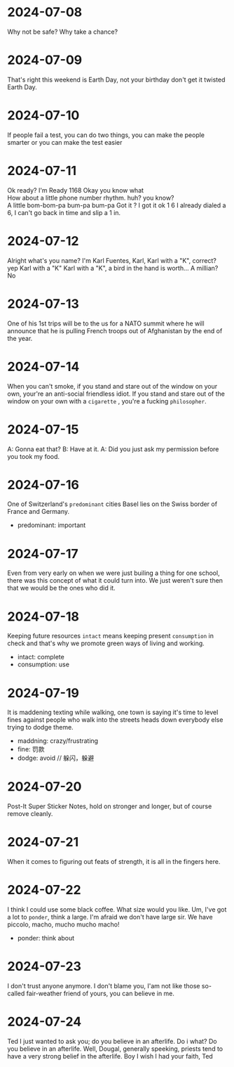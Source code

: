 # 2024-07-08
Why not be safe? 
Why take a chance? 

# 2024-07-09
That's right this weekend is Earth Day, not your birthday don't get it twisted Earth Day. 

# 2024-07-10
If people fail a test, you can do two things, you can make the people  smarter or you can make the test easier 

# 2024-07-11
Ok ready?
I'm Ready
1168 
Okay you know what  
How about a little phone number rhythm.
huh? you know?  
A little bom-bom-pa bum-pa bum-pa 
Got it ?
I got it 
ok 
1 6 
I already dialed  a 6, I can't go back in time and slip a 1 in.

# 2024-07-12
Alright what's you name?
I'm Karl Fuentes, 
Karl, Karl with a "K", correct?
yep Karl with a "K"
Karl with a "K", a bird in the hand is worth...
A millian?
No

# 2024-07-13
One of his 1st trips will be to the us for a NATO summit where he will announce that he is pulling French troops out of Afghanistan by the end of the year.

# 2024-07-14
When you can't smoke, if you stand and stare out of the window on your own, your're an anti-social friendless idiot. If you stand and stare out of the window on your own with a `cigarette` , you're a fucking `philosopher`. 

# 2024-07-15
A: Gonna eat that?
B: Have at it.
A: Did you just ask my permission before you took my food.

# 2024-07-16
One of Switzerland's `predominant` cities Basel lies on the Swiss border of France and Germany.

+ predominant: important

# 2024-07-17
Even from very early on when we were just builing a thing for one school, there was this concept of what it could turn into. We just weren't sure then  that we would be the ones who did it.

# 2024-07-18
Keeping future resources `intact` means keeping present `consumption` in check and that's why we promote green ways of living and working.

+ intact: complete
+ consumption: use

# 2024-07-19
It is maddening texting while walking, one town is saying  it's time to level fines against people who walk into the streets heads down everybody else trying to dodge theme.  

+ maddning: crazy/frustrating
+ fine: 罚款
+ dodge: avoid // 躲闪，躲避

# 2024-07-20
Post-It Super Sticker Notes, hold on stronger and longer, but of course remove cleanly.

# 2024-07-21
When it comes to figuring out feats of strength, it is all in the fingers here.

# 2024-07-22
I think I could use some black coffee.
What size would you like.
Um, I've got a lot to `ponder`, think a large. 
I'm afraid we don't have large sir. We have piccolo, macho, mucho mucho macho!

+ ponder: think about

# 2024-07-23
I don't trust anyone anymore.
I don't blame you, I'am not like those so-called fair-weather friend of yours, you can believe in me. 

# 2024-07-24
Ted I just wanted to ask you; do you believe in an afterlife.
Do i what?
Do you believe in an afterlife.
Well, Dougal, generally speeking, priests tend to have a very strong belief in the afterlife.
Boy I wish I had your faith, Ted
